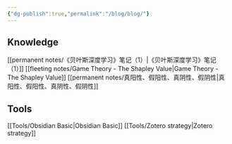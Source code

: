 ```yaml
---
{"dg-publish":true,"permalink":"/blog/blog/"}
---
```



## Knowledge
[[permanent notes/《贝叶斯深度学习》笔记（1）\|《贝叶斯深度学习》笔记（1）]]
[[fleeting notes/Game Theory - The Shapley Value\|Game Theory - The Shapley Value]]
[[permanent notes/真阳性、假阳性、真阴性、假阴性\|真阳性、假阳性、真阴性、假阴性]]

## Tools
[[Tools/Obsidian Basic\|Obsidian Basic]] 
[[Tools/Zotero strategy\|Zotero strategy]]